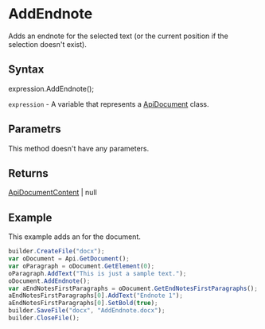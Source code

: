 # AddEndnote

Adds an endnote for the selected text (or the current position if the selection doesn't exist).

## Syntax

expression.AddEndnote();

`expression` - A variable that represents a [ApiDocument](../ApiDocument.md) class.

## Parametrs

This method doesn't have any parameters.

## Returns

[ApiDocumentContent](../../ApiDocumentContent/ApiDocumentContent.md) &#124; null

## Example

This example adds an for the document.

```javascript
builder.CreateFile("docx");
var oDocument = Api.GetDocument();
var oParagraph = oDocument.GetElement(0); 
oParagraph.AddText("This is just a sample text.");
oDocument.AddEndnote();
var aEndNotesFirstParagraphs = oDocument.GetEndNotesFirstParagraphs();
aEndNotesFirstParagraphs[0].AddText("Endnote 1");
aEndNotesFirstParagraphs[0].SetBold(true);
builder.SaveFile("docx", "AddEndnote.docx");
builder.CloseFile();
```